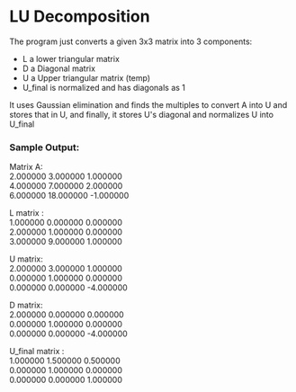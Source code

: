 # LU Decomposition

The program just converts a given 3x3 matrix into 3 components:

- L a lower triangular matrix
- D a Diagonal matrix
- U a Upper triangular matrix (temp)
- U_final is normalized and has diagonals as 1

It uses Gaussian elimination and finds the multiples to convert A into U and stores that in U, and finally, it stores U's diagonal and normalizes U into U_final

### Sample Output:

Matrix A:<br>
2.000000 3.000000 1.000000 <br>
4.000000 7.000000 2.000000<br>
6.000000 18.000000 -1.000000<br>

L matrix :<br>
1.000000 0.000000 0.000000<br>
2.000000 1.000000 0.000000<br>
3.000000 9.000000 1.000000<br>

U matrix:<br>
2.000000 3.000000 1.000000<br>
0.000000 1.000000 0.000000<br>
0.000000 0.000000 -4.000000<br>

D matrix:<br>
2.000000 0.000000 0.000000<br>
0.000000 1.000000 0.000000<br>
0.000000 0.000000 -4.000000<br>

U_final matrix :<br>
1.000000 1.500000 0.500000<br>
0.000000 1.000000 0.000000<br>
0.000000 0.000000 1.000000<br>

